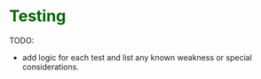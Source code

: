 # <span style="color: darkgreen">**Testing**</span>


TODO:
- add logic for each test and list any known weakness or special considerations.
